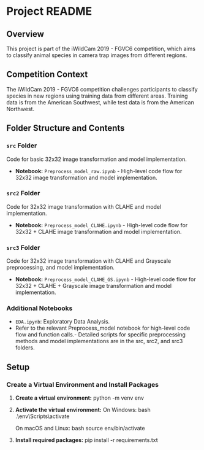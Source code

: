 # Project README

## Overview

This project is part of the iWildCam 2019 - FGVC6 competition, which aims to classify animal species in camera trap images from different regions.

## Competition Context

The iWildCam 2019 - FGVC6 competition challenges participants to classify species in new regions using training data from different areas. Training data is from the American Southwest, while test data is from the American Northwest.

## Folder Structure and Contents

### `src` Folder
Code for basic 32x32 image transformation and model implementation.

- **Notebook:** `Preprocess_model_raw.ipynb` - High-level code flow for 32x32 image transformation and model implementation.

### `src2` Folder
Code for 32x32 image transformation with CLAHE and model implementation.

- **Notebook:** `Preprocess_model_CLAHE.ipynb` - High-level code flow for 32x32 + CLAHE image transformation and model implementation.

### `src3` Folder
Code for 32x32 image transformation with CLAHE and Grayscale preprocessing, and model implementation.

- **Notebook:** `Preprocess_model_CLAHE_GS.ipynb` - High-level code flow for 32x32 + CLAHE + Grayscale image transformation and model implementation.

### Additional Notebooks
- `EDA.ipynb`: Exploratory Data Analysis.
- Refer to the relevant Preprocess_model notebook for high-level code flow and function calls.- Detailed scripts for specific preprocessing methods and model implementations are in the src, src2, and src3 folders.

## Setup

### Create a Virtual Environment and Install Packages

1. **Create a virtual environment:**
   python -m venv env
2. **Activate the virtual environment:**
    On Windows: bash
    .\env\Scripts\activate
    
    On macOS and Linux: bash
    source env/bin/activate
3. **Install required packages:**
    pip install -r requirements.txt

